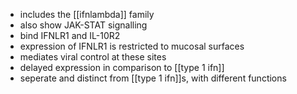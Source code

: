 - includes the [[ifnlambda]] family 
- also show JAK-STAT signalling 
- bind IFNLR1 and IL-10R2
- expression of IFNLR1 is restricted to mucosal surfaces
- mediates viral control at these sites 
- delayed expression in comparison to [[type 1 ifn]]
- seperate and distinct from [[type 1 ifn]]s, with different functions 